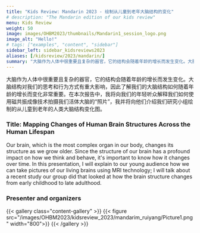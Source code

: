 ```yaml
---
title: "Kids Review: Mandarin 2023 - 绘制从儿童到老年大脑结构的变化"
# description: "The Mandarin edition of our kids review"
menu: Kids Review
weight: 50
image: images/OHBM2023/thumbnails/Mandarin1_session_logo.png
image_alt: "Hello!"
# tags: ["examples", "content", "sidebar"]
sidebar_left: sidebar_kidsreviews2023
aliases: [/kidsreview/2023/mandarin/]
summary: "大脑作为人体中很重要且复杂的器官，它的结构会随着年龄的增长而发生变化。大脑结构对我们的思考和行为方式有重大影响，因此了解我们的大脑结构如何随着年龄的增长而变化非常重要。在本次报告中，我将向我们的年轻听众解释我们如何使用磁共振成像技术拍摄我们活体大脑的“照片”，我并将向他们介绍我们研究小组绘制的从儿童到老年的人类大脑结构变化图。"
---
```


<!-- # 题目：绘制从儿童到老年大脑结构的变化 -->

大脑作为人体中很重要且复杂的器官，它的结构会随着年龄的增长而发生变化。大脑结构对我们的思考和行为方式有重大影响，因此了解我们的大脑结构如何随着年龄的增长而变化非常重要。在本次报告中，我将向我们的年轻听众解释我们如何使用磁共振成像技术拍摄我们活体大脑的“照片”，我并将向他们介绍我们研究小组绘制的从儿童到老年的人类大脑结构变化图。
  
### Title: Mapping Changes of Human Brain Structures Across the Human Lifespan  
  
Our brain, which is the most complex organ in our body, changes its structure as we grow older. Since the structure of our brain has a profound impact on how we think and behave, it's important to know how it changes over time. In this presentation, I will explain to our young audience how we can take pictures of our living brains using MRI technology; I will talk about a recent study our group did that looked at how the brain structure changes from early childhood to late adulthood.

### Presenter and organizers

{{< gallery class="content-gallery" >}}
  {{< figure src="/images/OHBM2023/kidsreview_2023/mandarim_ruiyang/Picture1.png" width="800">}}
{{< /gallery >}}

<!-- <div class="row"> for future atempts of a inline gallery -->
<!-- </div class="row"> -->


<!-- Youtube link, example https://www.youtube.com/watch?v=w7Ft2ymGmfc
{{< youtube w7Ft2ymGmfc >}}-->
